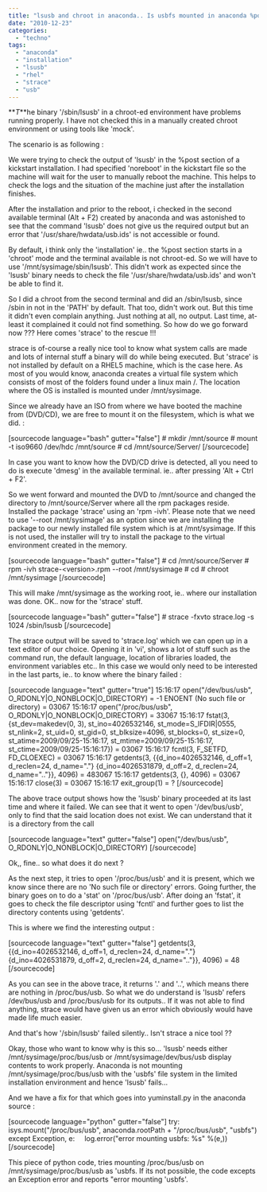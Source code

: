 ```yaml
---
title: "lsusb and chroot in anaconda.. Is usbfs mounted in anaconda %post installation ?"
date: "2010-12-23"
categories: 
  - "techno"
tags: 
  - "anaconda"
  - "installation"
  - "lsusb"
  - "rhel"
  - "strace"
  - "usb"
---
```


**_T_**he binary '/sbin/lsusb' in a chroot-ed environment have problems running properly. I have not checked this in a manually created chroot environment or using tools like 'mock'.

The scenario is as following :

We were trying to check the output of 'lsusb' in the %post section of a kickstart installation. I had specified 'noreboot' in the kickstart file so the machine will wait for the user to manually reboot the machine. This helps to check the logs and the situation of the machine just after the installation finishes.

After the installation and prior to the reboot, i checked in the second available terminal (Alt + F2) created by anaconda and was astonished to see that the command 'lsusb' does not give us the required output but an error that '/usr/share/hwdata/usb.ids' is not accessible or found.

By default, i think only the 'installation' ie.. the %post section starts in a 'chroot' mode and the terminal available is not chroot-ed. So we will have to use '/mnt/sysimage/sbin/lsusb'. This didn't work as expected since the 'lsusb' binary needs to check the file '/usr/share/hwdata/usb.ids' and won't be able to find it.

So I did a chroot from the second terminal and did an /sbin/lsusb, since /sbin in not in the 'PATH' by default. That too, didn't work out. But this time it didn't even complain anything. Just nothing at all, no output. Last time, at-least it complained it could not find something. So how do we go forward now ??? Here comes 'strace' to the rescue !!!

strace is of-course a really nice tool to know what system calls are made and lots of internal stuff a binary will do while being executed. But 'strace' is not installed by default on a RHEL5 machine, which is the case here. As most of you would know, anaconda creates a virtual file system which consists of most of the folders found under a linux main /. The location where the OS is installed is mounted under /mnt/sysimage.

Since we already have an ISO from where we have booted the machine from (DVD/CD), we are free to mount it on the filesystem, which is what we did. :

\[sourcecode language="bash" gutter="false"\] # mkdir /mnt/source # mount -t iso9660 /dev/hdc /mnt/source # cd /mnt/source/Server/ \[/sourcecode\]

In case you want to know how the DVD/CD drive is detected, all you need to do is execute 'dmesg' in the available terminal. ie.. after pressing 'Alt + Ctrl + F2'.

So we went forward and mounted the DVD to /mnt/source and changed the directory to /mnt/source/Server where all the rpm packages reside. Installed the package 'strace' using an 'rpm -ivh'. Please note that we need to use '--root /mnt/sysimage' as an option since we are installing the package to our newly installed file system which is at /mnt/sysimage. If this is not used, the installer will try to install the package to the virtual environment created in the memory.

\[sourcecode language="bash" gutter="false"\] # cd /mnt/source/Server # rpm -ivh strace-&lt;version&gt;.rpm --root /mnt/sysimage # cd # chroot /mnt/sysimage \[/sourcecode\]

This will make /mnt/sysimage as the working root, ie.. where our installation was done. OK.. now for the 'strace' stuff.

\[sourcecode language="bash" gutter="false"\] # strace -fxvto strace.log -s 1024 /sbin/lsusb \[/sourcecode\]

The strace output will be saved to 'strace.log' which we can open up in a text editor of our choice. Opening it in 'vi', shows a lot of stuff such as the command run, the default language, location of libraries loaded, the environment variables etc.. In this case we would only need to be interested in the last parts, ie.. to know where the binary failed :

\[sourcecode language="text" gutter="true"\] 15:16:17 open("/dev/bus/usb", O\_RDONLY|O\_NONBLOCK|O\_DIRECTORY) = -1 ENOENT (No such file or directory) = 03067 15:16:17 open("/proc/bus/usb", O\_RDONLY|O\_NONBLOCK|O\_DIRECTORY) = 33067 15:16:17 fstat(3, {st\_dev=makedev(0, 3), st\_ino=4026532146, st\_mode=S\_IFDIR|0555, st\_nlink=2, st\_uid=0, st\_gid=0, st\_blksize=4096, st\_blocks=0, st\_size=0, st\_atime=2009/09/25-15:16:17, st\_mtime=2009/09/25-15:16:17, st\_ctime=2009/09/25-15:16:17}) = 03067 15:16:17 fcntl(3, F\_SETFD, FD\_CLOEXEC) = 03067 15:16:17 getdents(3, {{d\_ino=4026532146, d\_off=1, d\_reclen=24, d\_name="."} {d\_ino=4026531879, d\_off=2, d\_reclen=24, d\_name=".."}}, 4096) = 483067 15:16:17 getdents(3, {}, 4096) = 03067 15:16:17 close(3) = 03067 15:16:17 exit\_group(1) = ? \[/sourcecode\]

The above trace output shows how the 'lsusb' binary proceeded at its last time and where it failed. We can see that it went to open '/dev/bus/usb', only to find that the said location does not exist. We can understand that it is a directory from the call

\[sourcecode language="text" gutter="false"\] open("/dev/bus/usb", O\_RDONLY|O\_NONBLOCK|O\_DIRECTORY) \[/sourcecode\]

Ok,, fine.. so what does it do next ?

As the next step, it tries to open '/proc/bus/usb' and it is present, which we know since there are no 'No such file or directory' errors. Going further, the binary goes on to do a 'stat' on '/proc/bus/usb'. After doing an 'fstat', it goes to check the file descriptor using 'fcntl' and further goes to list the directory contents using 'getdents'.

This is where we find the interesting output :

\[sourcecode language="text" gutter="false"\] getdents(3, {{d\_ino=4026532146, d\_off=1, d\_reclen=24, d\_name="."} {d\_ino=4026531879, d\_off=2, d\_reclen=24, d\_name=".."}}, 4096) = 48 \[/sourcecode\]

As you can see in the above trace, it returns '.' and '..', which means there are nothing in /proc/bus/usb. So what we do understand is 'lsusb' refers /dev/bus/usb and /proc/bus/usb for its outputs.. If it was not able to find anything, strace would have given us an error which obviously would have made life much easier.

And that's how '/sbin/lsusb' failed silently.. Isn't strace a nice tool ??

Okay, those who want to know why is this so... 'lsusb' needs either /mnt/sysimage/proc/bus/usb or /mnt/sysimage/dev/bus/usb display contents to work properly. Anaconda is not mounting /mnt/sysimage/proc/bus/usb with the 'usbfs' file system in the limited installation environment and hence 'lsusb' fails...

And we have a fix for that which goes into yuminstall.py in the anaconda source :

\[sourcecode language="python" gutter="false"\] try:     isys.mount("/proc/bus/usb", anaconda.rootPath + "/proc/bus/usb", "usbfs") except Exception, e:     log.error("error mounting usbfs: %s" %(e,)) \[/sourcecode\]

This piece of python code, tries mounting /proc/bus/usb on /mnt/sysimage/proc/bus/usb as 'usbfs. If its not possible, the code excepts an Exception error and reports "error mounting 'usbfs'.

